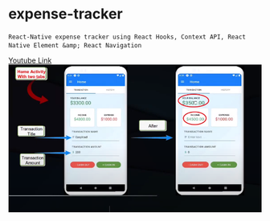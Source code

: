 # expense-tracker
`React-Native expense tracker using React Hooks, Context API, React Native Element &amp; React Navigation`
 
<a href="https://www.youtube.com/watch?v=adXbSZaArCs">Youtube Link</a>
<img src="https://github.com/mh-saeed/expense-tracker/blob/master/assets/UI.png?raw=true"/>
